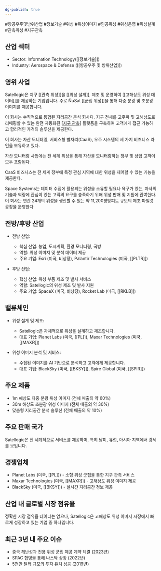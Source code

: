 ```yaml
---
dg-publish: true
---
```

#항공우주및방위산업 #정보기술 #위성 #위성이미지 #인공위성 #위성운영 #위성설계 #관측위성 #지구관측

## 산업 섹터

- Sector: Information Technology([[정보기술]])
- Industry: Aerospace & Defense ([[항공우주 및 방위산업]])

## 영위 사업

Satellogic은 지구 [[관측 위성]]을 [[위성 설계]], 제조 및 운영하여 [[고해상도 위성 데이터]]를 제공하는 기업입니다. 주로 ÑuSat [[군집 위성]]을 통해 다중 분광 및 초분광 이미지를 제공합니다.

이 회사는 수직적으로 통합된 지리공간 분석 회사다. 지구 전체를 고주파 및 고해상도로 리매핑할 수 있는 완전 자동화된 [[지구 관측]](EO) 플랫폼을 구축하여 고객에게 접근 가능하고 합리적인 가격의 솔루션을 제공한다.  

이 회사는 자산 모니터링, 서비스형 별자리(CaaS), 우주 시스템의 세 가지 비즈니스 라인을 보유하고 있다.  
  
자산 모니터링 사업에는 전 세계 위성을 통해 자산을 모니터링하는 정부 및 상업 고객이 모두 포함된다.  

CaaS 비즈니스는 전 세계 정부에 특정 관심 지역에 대한 위성을 제어할 수 있는 기능을 제공한다.  
  
Space Systems는 데이터 수집에 활용되는 위성을 소유할 필요나 욕구가 있는, 자사의 기술과 역량에 관심이 있는 고객의 요구를 충족하기 위해 위성 판매 및 지원에 관여한다.  
이 회사는 연간 24개의 위성을 생산할 수 있는 약 11,200평방피트 규모의 제조 파일럿 공장을 운영한다

## 전방/후방 산업

- 전방 산업:
    
    - 핵심 산업: 농업, 도시계획, 환경 모니터링, 국방
    - 역할: 위성 이미지 및 분석 데이터 제공
    - 주요 기업: Esri (미국, 비상장), Palantir Technologies (미국, [[PLTR]])
    
- 후방 산업:
    
    - 핵심 산업: 위성 부품 제조 및 발사 서비스
    - 역할: Satellogic의 위성 제조 및 발사 지원
    - 주요 기업: SpaceX (미국, 비상장), Rocket Lab (미국, [[RKLB]])
    

## 밸류체인

- 위성 설계 및 제조:
    
    - Satellogic은 자체적으로 위성을 설계하고 제조합니다.
    - 대표 기업: Planet Labs (미국, [[PL]]), Maxar Technologies (미국, [[MAXR]])
    
- 위성 이미지 분석 및 서비스:
    
    - 수집된 이미지를 AI 기반으로 분석하고 고객에게 제공합니다.
    - 대표 기업: BlackSky (미국, [[BKSY]]), Spire Global (미국, [[SPIR]])
    

## 주요 제품

- 1m 해상도 다중 분광 위성 이미지 (전체 매출의 약 60%)
- 30m 해상도 초분광 위성 이미지 (전체 매출의 약 30%)
- 맞춤형 지리공간 분석 솔루션 (전체 매출의 약 10%)

## 주요 판매 국가

Satellogic은 전 세계적으로 서비스를 제공하며, 특히 남미, 유럽, 아시아 지역에서 강세를 보입니다.

## 경쟁업체

- Planet Labs (미국, [[PL]]) - 소형 위성 군집을 통한 지구 관측 서비스
- Maxar Technologies (미국, [[MAXR]]) - 고해상도 위성 이미지 제공
- BlackSky (미국, [[BKSY]]) - 실시간 지리공간 정보 제공

## 산업 내 글로벌 시장 점유율

정확한 시장 점유율 데이터는 없으나, Satellogic은 고해상도 위성 이미지 시장에서 빠르게 성장하고 있는 기업 중 하나입니다.

## 최근 3년 내 주요 이슈

- 중국 헤난성과 전용 위성 군집 제공 계약 체결 (2023년)
- SPAC 합병을 통해 나스닥 상장 (2022년)
- 5천만 달러 규모의 투자 유치 성공 (2019년)
